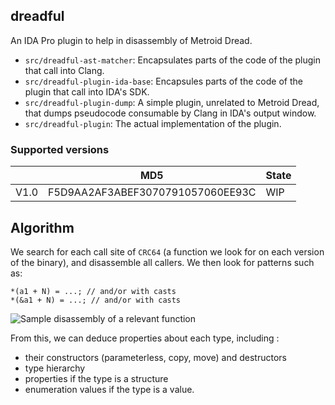 ## dreadful

An IDA Pro plugin to help in disassembly of Metroid Dread.

* `src/dreadful-ast-matcher`: Encapsulates parts of the code of the plugin that call into Clang.
* `src/dreadful-plugin-ida-base`: Encapsules parts of the code of the plugin that call into IDA's SDK.
* `src/dreadful-plugin-dump`: A simple plugin, unrelated to Metroid Dread, that dumps pseudocode consumable by Clang in IDA's output window.
* `src/dreadful-plugin`: The actual implementation of the plugin.

### Supported versions

|  | MD5 | State |
|---|---|---|
| V1.0 | F5D9AA2AF3ABEF3070791057060EE93C | WIP |

## Algorithm

We search for each call site of `CRC64` (a function we look for on each version of the binary), and disassemble all callers. We then look for patterns such as:
```
*(a1 + N) = ...; // and/or with casts
*(&a1 + N) = ...; // and/or with casts
```
![Sample disassembly of a relevant function](https://i.imgur.com/jvaZgyA.png)

From this, we can deduce properties about each type, including :
* their constructors (parameterless, copy, move) and destructors
* type hierarchy
* properties if the type is a structure
* enumeration values if the type is a value.
